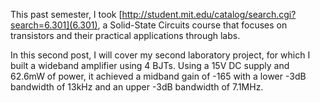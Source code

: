 This past semester, I took [http://student.mit.edu/catalog/search.cgi?search=6.301](6.301), a Solid-State Circuits course that focuses on transistors and their practical applications through labs. 

In this second post, I will cover my second laboratory project, for which I built a wideband amplifier using 4 BJTs. Using a 15V DC supply and 62.6mW of power, it achieved a midband gain of -165 with a lower -3dB bandwidth of 13kHz and an upper -3dB bandwidth of 7.1MHz.
